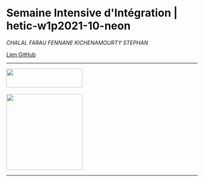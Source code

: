 # Semaine Intensive d'Intégration | hetic-w1p2021-10-neon
*CHALAL FARAU FENNANE KICHENAMOURTY STEPHAN*

[Lien GitHub](https://github.com/Benjigo93/hetic-w1p2021-10-neon)

***
<img src="../assets/haribo-logo.png" width="200" height="50"> &nbsp;&nbsp;&nbsp;&nbsp;&nbsp;&nbsp;&nbsp;&nbsp;&nbsp;&nbsp;&nbsp;&nbsp;&nbsp;&nbsp;&nbsp;&nbsp;&nbsp;&nbsp;&nbsp;&nbsp;&nbsp;&nbsp;&nbsp;&nbsp;&nbsp;&nbsp;&nbsp;&nbsp;&nbsp;&nbsp;&nbsp;&nbsp;&nbsp;&nbsp;&nbsp;&nbsp;&nbsp;&nbsp;&nbsp;&nbsp;&nbsp;&nbsp;&nbsp;&nbsp;&nbsp;&nbsp;&nbsp;&nbsp;&nbsp;&nbsp;&nbsp;&nbsp;&nbsp;&nbsp;&nbsp;&nbsp;&nbsp;&nbsp;&nbsp;&nbsp;&nbsp;&nbsp;&nbsp;&nbsp;&nbsp;&nbsp;&nbsp;&nbsp;&nbsp;&nbsp;&nbsp;&nbsp;&nbsp;&nbsp;&nbsp;&nbsp;&nbsp;&nbsp;&nbsp;&nbsp;&nbsp;&nbsp;&nbsp; <img src="../assets/hetic-logo.png" width="200">
***
